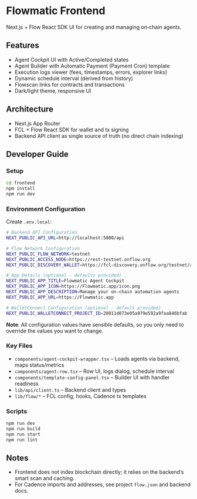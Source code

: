 # Flowmatic Frontend

Next.js + Flow React SDK UI for creating and managing on‑chain agents.

## Features

- Agent Cockpit UI with Active/Completed states
- Agent Builder with Automatic Payment (Payment Cron) template
- Execution logs viewer (fees, timestamps, errors, explorer links)
- Dynamic schedule interval (derived from history)
- Flowscan links for contracts and transactions
- Dark/light theme, responsive UI

## Architecture

- Next.js App Router
- FCL + Flow React SDK for wallet and tx signing
- Backend API client as single source of truth (no direct chain indexing)

## Developer Guide

### Setup

```bash
cd frontend
npm install
npm run dev
```

### Environment Configuration

Create `.env.local`:

```bash
# Backend API Configuration
NEXT_PUBLIC_API_URL=http://localhost:5000/api

# Flow Network Configuration
NEXT_PUBLIC_FLOW_NETWORK=testnet
NEXT_PUBLIC_ACCESS_NODE=https://rest-testnet.onflow.org
NEXT_PUBLIC_DISCOVERY_WALLET=https://fcl-discovery.onflow.org/testnet/authn

# App Details (optional - defaults provided)
NEXT_PUBLIC_APP_TITLE=Flowmatic Agent Cockpit
NEXT_PUBLIC_APP_ICON=https://Flowmatic.app/icon.png
NEXT_PUBLIC_APP_DESCRIPTION=Manage your on-chain automation agents
NEXT_PUBLIC_APP_URL=https://Flowmatic.app

# WalletConnect Configuration (optional - default provided)
NEXT_PUBLIC_WALLETCONNECT_PROJECT_ID=20011d073e05a979e592a9faa846bfab
```

**Note**: All configuration values have sensible defaults, so you only need to override the values you want to change.

### Key Files

- `components/agent-cockpit-wrapper.tsx` – Loads agents via backend, maps status/metrics
- `components/agent-row.tsx` – Row UI, logs dialog, schedule interval
- `components/template-config-panel.tsx` – Builder UI with handler readiness
- `lib/api/client.ts` – Backend client and types
- `lib/flow/*` – FCL config, hooks, Cadence tx templates

### Scripts

```bash
npm run dev
npm run build
npm run start
npm run lint
```

## Notes

- Frontend does not index blockchain directly; it relies on the backend’s smart scan and caching.
- For Cadence imports and addresses, see project `flow.json` and backend docs.


